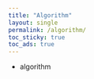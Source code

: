 ```yaml
---
title: "Algorithm"
layout: single
permalink: /algorithm/
toc_sticky: true
toc_ads: true
---
```


- algorithm
